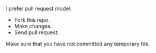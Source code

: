 I prefer pull request model. 

- Fork this repo.
- Make changes.
- Send pull request.

Make sure that you have not committed any temporary file.
